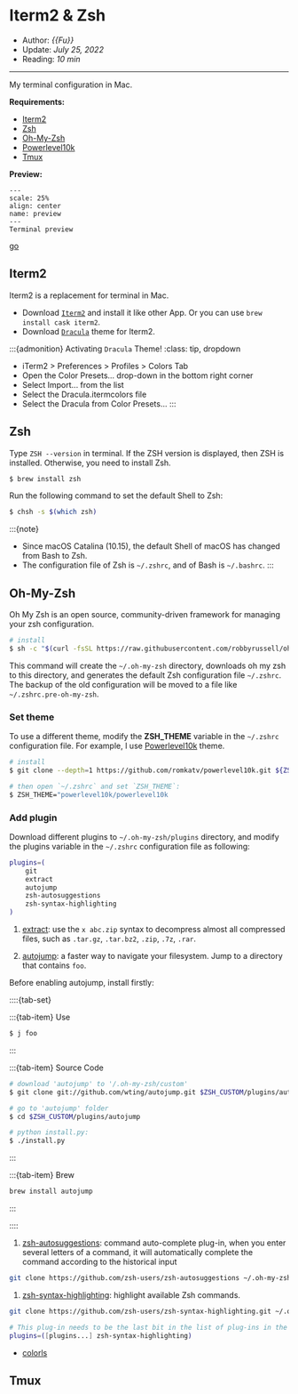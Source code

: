 # Iterm2 & Zsh

- Author: *{{Fu}}*
- Update: *July 25, 2022*
- Reading: *10 min*

---

My terminal configuration in Mac.

**Requirements:**
- [Iterm2](https://iterm2.com/)
- [Zsh](https://www.zsh.org/)
- [Oh-My-Zsh](https://github.com/ohmyzsh/ohmyzsh)
- [Powerlevel10k](https://github.com/romkatv/powerlevel10k)
- [Tmux](https://github.com/tmux/tmux)


**Preview:**

```{figure} ./img/Iterm2-Zsh-1.jpg
---
scale: 25%
align: center
name: preview
---
Terminal preview
```


[go](preview)


## Iterm2
Iterm2 is a replacement for terminal in Mac.

- Download [`Iterm2`](https://iterm2.com/) and install it like other App. Or you can use `brew install cask iterm2`.
- Download [`Dracula`](https://draculatheme.com/iterm) theme for Iterm2.

:::{admonition} Activating `Dracula` Theme!
:class: tip, dropdown
- iTerm2 > Preferences > Profiles > Colors Tab
- Open the Color Presets... drop-down in the bottom right corner
- Select Import... from the list
- Select the Dracula.itermcolors file
- Select the Dracula from Color Presets...
:::



## Zsh

Type `ZSH --version` in terminal. If the ZSH version is displayed, then ZSH is installed. Otherwise, you need to install Zsh.

```bash
$ brew install zsh
```


Run the following command to set the default Shell to Zsh:

```bash
$ chsh -s $(which zsh)
```


:::{note}
- Since macOS Catalina (10.15), the default Shell of macOS has changed from Bash to Zsh.
- The configuration file of Zsh is `~/.zshrc`, and of Bash is `~/.bashrc`.
:::






## Oh-My-Zsh

Oh My Zsh is an open source, community-driven framework for managing your zsh configuration.

```bash
# install
$ sh -c "$(curl -fsSL https://raw.githubusercontent.com/robbyrussell/oh-my-zsh/master/tools/install.sh)"
```

This command will create the `~/.oh-my-zsh` directory, downloads oh my zsh to this directory, and generates the default Zsh configuration file `~/.zshrc`. The backup of the old configuration will be moved to a file like `~/.zshrc.pre-oh-my-zsh`.


### Set theme

To use a different theme, modify the **ZSH_THEME** variable in the `~/.zshrc` configuration file.
For example, I use [Powerlevel10k](https://github.com/romkatv/powerlevel10k) theme.

```bash
# install
$ git clone --depth=1 https://github.com/romkatv/powerlevel10k.git ${ZSH_CUSTOM:-~/.oh-my-zsh/custom}/themes/powerlevel10k

# then open `~/.zshrc` and set `ZSH_THEME`:
$ ZSH_THEME="powerlevel10k/powerlevel10k
```



### Add plugin

Download different plugins to `~/.oh-my-zsh/plugins` directory, and modify the plugins variable in the `~/.zshrc` configuration file as following:

```bash
plugins=(
    git
    extract
    autojump
    zsh-autosuggestions
    zsh-syntax-highlighting
)
```

1. [extract](https://github.com/ohmyzsh/ohmyzsh/tree/master/plugins/extract): use the `x abc.zip` syntax to decompress almost all compressed files, such as `.tar.gz`, `.tar.bz2`, `.zip`, `.7z`, `.rar`.

1. [autojump](https://github.com/wting/autojump): a faster way to navigate your filesystem. Jump to a directory that contains `foo`.


    
Before enabling autojump, install firstly:


::::{tab-set}

:::{tab-item} Use
```bash
$ j foo
```
:::


:::{tab-item} Source Code

```bash
# download 'autojump' to '/.oh-my-zsh/custom'
$ git clone git://github.com/wting/autojump.git $ZSH_CUSTOM/plugins/autojump

# go to 'autojump' folder
$ cd $ZSH_CUSTOM/plugins/autojump

# python install.py:
$ ./install.py
```

:::

:::{tab-item} Brew

```bash
brew install autojump
```

:::

::::


1. [zsh-autosuggestions](https://github.com/zsh-users/zsh-autosuggestions): command auto-complete plug-in, when you enter several letters of a command, it will automatically complete the command according to the historical input
```bash
git clone https://github.com/zsh-users/zsh-autosuggestions ~/.oh-my-zsh/custom/plugins/zsh-autosuggestions
```


1. [zsh-syntax-highlighting](https://github.com/zsh-users/zsh-syntax-highlighting): highlight available Zsh commands.

```bash
git clone https://github.com/zsh-users/zsh-syntax-highlighting.git ~/.oh-my-zsh/custom/plugins/zsh-syntax-highlighting

# This plug-in needs to be the last bit in the list of plug-ins in the configuration file ~/.zshrc
plugins=([plugins...] zsh-syntax-highlighting)
```



- [colorls](https://github.com/athityakumar/colorls)


## Tmux